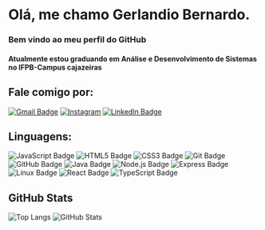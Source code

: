 # Olá, me chamo Gerlandio Bernardo.
### Bem vindo ao meu perfil do GitHub

#### Atualmente estou graduando em Análise e Desenvolvimento de Sistemas no IFPB-Campus cajazeiras

## Fale comigo por:
[![Gmail Badge](https://img.shields.io/badge/Gmail-EA4335?logo=gmail&logoColor=fff&style=for-the-badge)](mailto:gerlandios51@gmail.com)
[![Instagram](https://img.shields.io/badge/Instagram-800000?style=for-the-badge&logo=instagram)](https://www.instagram.com/gerlandiobernardo/)
[![LinkedIn Badge](https://img.shields.io/badge/LinkedIn-0A66C2?logo=linkedin&logoColor=fff&style=for-the-badge)](https://www.linkedin.com/in/gerlandio-silva-4b725631b/)

## Linguagens:
<div>
<img src="https://img.shields.io/badge/JavaScript-F7DF1E?logo=javascript&logoColor=000&style=for-the-badge" alt="JavaScript Badge">
<img src="https://img.shields.io/badge/HTML5-E34F26?logo=html5&logoColor=fff&style=for-the-badge" alt="HTML5 Badge">
<img src="https://img.shields.io/badge/CSS3-1572B6?logo=css3&logoColor=fff&style=for-the-badge" alt="CSS3 Badge">
<img src="https://img.shields.io/badge/Git-F05032?logo=git&logoColor=fff&style=for-the-badge" alt="Git Badge">
<img src="https://img.shields.io/badge/GitHub-181717?logo=github&logoColor=fff&style=for-the-badge" alt="GitHub Badge">
<img src="https://img.shields.io/badge/java-%23ED8B00.svg?style=for-the-badge&logo=openjdk&logoColor=white" alt="Java Badge">
<img src="https://img.shields.io/badge/Node.js-393?logo=nodedotjs&logoColor=fff&style=for-the-badge" alt="Node.js Badge">
<img src="https://img.shields.io/badge/Express-000?logo=express&logoColor=fff&style=for-the-badge" alt="Express Badge">
<img src="https://img.shields.io/badge/Linux-FCC624?logo=linux&logoColor=000&style=for-the-badge" alt="Linux Badge">
<img src="https://img.shields.io/badge/React-61DAFB?logo=react&logoColor=000&style=for-the-badge" alt="React Badge">
<img src="https://img.shields.io/badge/TypeScript-3178C6?logo=typescript&logoColor=000&style=for-the-badge" alt="TypeScript Badge">
</div>

## GitHub Stats
![Top Langs](https://github-readme-stats-git-masterrstaa-rickstaa.vercel.app/api/top-langs/?username=GerlandioBernardo&layout=compact&bg_color=C0C0C0&border_color=30A3DC&title_color=E94D5F&text_color=FFF)
![GitHub Stats](https://github-readme-stats.vercel.app/api?username=GerlandioBernardo&theme=transparent&bg_color=C0C0C0&border_color=30A3DC&show_icons=true&icon_color=30A3DC&title_color=E94D5F&text_color=FFF)
